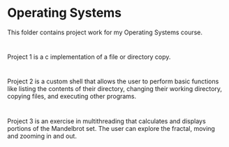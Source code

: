 # Operating Systems

This folder contains project work for my Operating Systems course.
#
Project 1 is a c implementation of a file or directory copy.
#
Project 2 is a custom shell that allows the user to perform basic functions like listing the contents of their directory, changing their working directory, copying files, and executing other programs.
#
Project 3 is an exercise in multithreading that calculates and displays portions of the Mandelbrot set. The user can explore the fractal, moving and zooming in and out.
